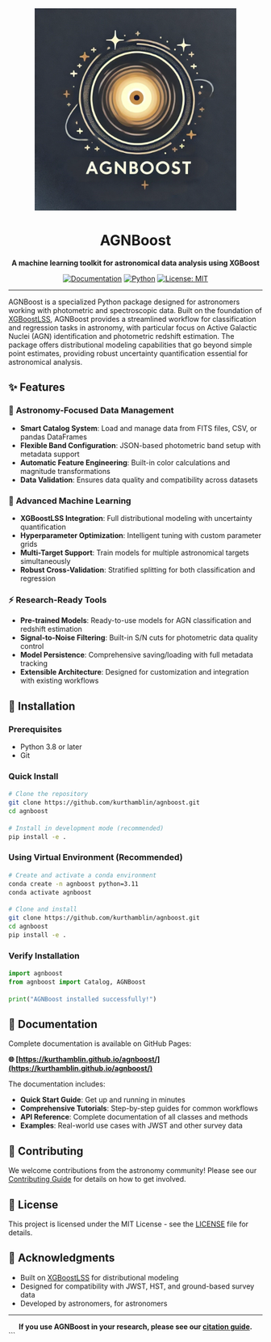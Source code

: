 <div align="center">
  <img src="figures/agnboost_logo.png" alt="AGNBoost Logo" width="400"/>
  
  # AGNBoost
  
  **A machine learning toolkit for astronomical data analysis using XGBoost**
  
  [![Documentation](https://img.shields.io/badge/docs-github--pages-blue)](https://kurthamblin.github.io/agnboost/)
  [![Python](https://img.shields.io/badge/python-3.8+-blue.svg)](https://www.python.org/downloads/)
  [![License: MIT](https://img.shields.io/badge/License-MIT-yellow.svg)](https://opensource.org/licenses/MIT)
</div>

---

AGNBoost is a specialized Python package designed for astronomers working with photometric and spectroscopic data. Built on the foundation of [XGBoostLSS](https://statmixedml.github.io/XGBoostLSS/), AGNBoost provides a streamlined workflow for classification and regression tasks in astronomy, with particular focus on Active Galactic Nuclei (AGN) identification and photometric redshift estimation. The package offers distributional modeling capabilities that go beyond simple point estimates, providing robust uncertainty quantification essential for astronomical analysis.

## ✨ Features

### 🔭 **Astronomy-Focused Data Management**
- **Smart Catalog System**: Load and manage data from FITS files, CSV, or pandas DataFrames
- **Flexible Band Configuration**: JSON-based photometric band setup with metadata support
- **Automatic Feature Engineering**: Built-in color calculations and magnitude transformations
- **Data Validation**: Ensures data quality and compatibility across datasets

### 🚀 **Advanced Machine Learning**
- **XGBoostLSS Integration**: Full distributional modeling with uncertainty quantification
- **Hyperparameter Optimization**: Intelligent tuning with custom parameter grids
- **Multi-Target Support**: Train models for multiple astronomical targets simultaneously
- **Robust Cross-Validation**: Stratified splitting for both classification and regression

### ⚡ **Research-Ready Tools**
- **Pre-trained Models**: Ready-to-use models for AGN classification and redshift estimation
- **Signal-to-Noise Filtering**: Built-in S/N cuts for photometric data quality control
- **Model Persistence**: Comprehensive saving/loading with full metadata tracking
- **Extensible Architecture**: Designed for customization and integration with existing workflows

## 🚀 Installation

### Prerequisites
- Python 3.8 or later
- Git

### Quick Install

```bash
# Clone the repository
git clone https://github.com/kurthamblin/agnboost.git
cd agnboost

# Install in development mode (recommended)
pip install -e .
```

### Using Virtual Environment (Recommended)

```bash
# Create and activate a conda environment
conda create -n agnboost python=3.11
conda activate agnboost

# Clone and install
git clone https://github.com/kurthamblin/agnboost.git
cd agnboost
pip install -e .
```

### Verify Installation

```python
import agnboost
from agnboost import Catalog, AGNBoost

print("AGNBoost installed successfully!")
```

## 📖 Documentation

Complete documentation is available on GitHub Pages:

**🌐 [https://kurthamblin.github.io/agnboost/](https://kurthamblin.github.io/agnboost/)**

The documentation includes:
- **Quick Start Guide**: Get up and running in minutes
- **Comprehensive Tutorials**: Step-by-step guides for common workflows
- **API Reference**: Complete documentation of all classes and methods
- **Examples**: Real-world use cases with JWST and other survey data


## 🤝 Contributing

We welcome contributions from the astronomy community! Please see our [Contributing Guide](https://kurthamblin.github.io/agnboost/contributing/) for details on how to get involved.

## 📄 License

This project is licensed under the MIT License - see the [LICENSE](LICENSE) file for details.

## 🙏 Acknowledgments

- Built on [XGBoostLSS](https://statmixedml.github.io/XGBoostLSS/) for distributional modeling
- Designed for compatibility with JWST, HST, and ground-based survey data
- Developed by astronomers, for astronomers

---

<div align="center">
  <strong>If you use AGNBoost in your research, please see our <a href="https://kurthamblin.github.io/agnboost/citation/">citation guide</a>.</strong>
</div>
```

